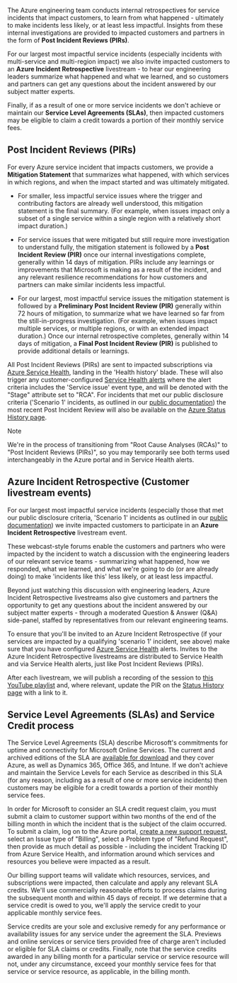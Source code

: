 The Azure engineering team conducts internal retrospectives for service incidents that impact customers, to learn from what happened - ultimately to make incidents less likely, or at least less impactful. Insights from these internal investigations are provided to impacted customers and partners in the form of **Post Incident Reviews (PIRs)**.

For our largest most impactful service incidents (especially incidents with multi-service and multi-region impact) we also invite impacted customers to an **Azure Incident Retrospective** livestream - to hear our engineering leaders summarize what happened and what we learned, and so customers and partners can get any questions about the incident answered by our subject matter experts.

Finally, if as a result of one or more service incidents we don't achieve or maintain our **Service Level Agreements (SLAs)**, then impacted customers may be eligible to claim a credit towards a portion of their monthly service fees.

## Post Incident Reviews (PIRs)

For every Azure service incident that impacts customers, we provide a **Mitigation Statement** that summarizes what happened, with which services in which regions, and when the impact started and was ultimately mitigated. 

- For smaller, less impactful service issues where the trigger and contributing factors are already well understood, this mitigation statement is the final summary. (For example, when issues impact only a subset of a single service within a single region with a relatively short impact duration.)

- For service issues that were mitigated but still require more investigation to understand fully, the mitigation statement is followed by a **Post Incident Review (PIR)** once our internal investigations complete, generally within 14 days of mitigation. PIRs include any learnings or improvements that Microsoft is making as a result of the incident, and any relevant resilience recommendations for how customers and partners can make similar incidents less impactful.

- For our largest, most impactful service issues the mitigation statement is followed by a **Preliminary Post Incident Review (PIR)** generally within 72 hours of mitigation, to summarize what we have learned so far from the still-in-progress investigation. (For example, when issues impact multiple services, or multiple regions, or with an extended impact duration.) Once our internal retrospective completes, generally within 14 days of mitigation, a **Final Post Incident Review (PIR)** is published to provide additional details or learnings.

All Post Incident Reviews (PIRs) are sent to impacted subscriptions via [Azure Service Health](https://www.aka.ms/ash-portal), landing in the 'Health history' blade. These will also trigger any customer-configured [Service Health alerts](https://www.aka.ms/ash-alerts) where the alert criteria includes the 'Service issue' event type, and will be denoted with the "Stage" attribute set to "RCA". For incidents that met our public disclosure criteria ('Scenario 1' incidents, as outlined in our [public documentation](/azure/service-health/azure-status-overview#when-does-azure-publish-communications-to-the-status-page)) the most recent Post Incident Review will also be available on the [Azure Status History page](https://azure.status.microsoft/status/history/).

> [!NOTE]
>
> We're in the process of transitioning from "Root Cause Analyses (RCAs)" to "Post Incident Reviews (PIRs)", so you may temporarily see both terms used interchangeably in the Azure portal and in Service Health alerts.

## Azure Incident Retrospective (Customer livestream events)

For our largest most impactful service incidents (especially those that met our public disclosure criteria, 'Scenario 1' incidents as outlined in our [public documentation](/azure/service-health/azure-status-overview#when-does-azure-publish-communications-to-the-status-page)) we invite impacted customers to participate in an **Azure Incident Retrospective** livestream event.

These webcast-style forums enable the customers and partners who were impacted by the incident to watch a discussion with the engineering leaders of our relevant service teams - summarizing what happened, how we responded, what we learned, and what we're going to do (or are already doing) to make 'incidents like this' less likely, or at least less impactful.

Beyond just watching this discussion with engineering leaders, Azure Incident Retrospective livestreams also give customers and partners the opportunity to get any questions about the incident answered by our subject matter experts - through a moderated Question & Answer (Q&A) side-panel, staffed by representatives from our relevant engineering teams.

To ensure that you'll be invited to an Azure Incident Retrospective (if your services are impacted by a qualifying 'scenario 1' incident, see above) make sure that you have configured [Azure Service Health](https://www.aka.ms/ash-alerts) alerts. Invites to the Azure Incident Retrospective livestreams are distributed to Service Health and via Service Health alerts, just like Post Incident Reviews (PIRs).

After each livestream, we will publish a recording of the session to [this YouTube playlist](https://www.aka.ms/air/videos) and, where relevant, update the PIR on the [Status History page](https://azure.status.microsoft/status/history/) with a link to it.

## Service Level Agreements (SLAs) and Service Credit process

The Service Level Agreements (SLA) describe Microsoft's commitments for uptime and connectivity for Microsoft Online Services. The current and archived editions of the SLA are [available for download](https://aka.ms/csla) and they cover Azure, as well as Dynamics 365, Office 365, and Intune. If we don't achieve and maintain the Service Levels for each Service as described in this SLA (for any reason, including as a result of one or more service incidents) then customers may be eligible for a credit towards a portion of their monthly service fees. 

In order for Microsoft to consider an SLA credit request claim, you must submit a claim to customer support within two months of the end of the billing month in which the incident that is the subject of the claim occurred. To submit a claim, log on to the Azure portal, [create a new support request](https://go.microsoft.com/fwlink/p/?linkid=2202692), select an Issue type of "Billing", select a Problem type of "Refund Request", then provide as much detail as possible - including the incident Tracking ID from Azure Service Health, and information around which services and resources you believe were impacted as a result.

Our billing support teams will validate which resources, services, and subscriptions were impacted, then calculate and apply any relevant SLA credits. We'll use commercially reasonable efforts to process claims during the subsequent month and within 45 days of receipt. If we determine that a service credit is owed to you, we'll apply the service credit to your applicable monthly service fees.

Service credits are your sole and exclusive remedy for any performance or availability issues for any service under the agreement the SLA. Previews and online services or service tiers provided free of charge aren't included or eligible for SLA claims or credits. Finally, note that the service credits awarded in any billing month for a particular service or service resource will not, under any circumstance, exceed your monthly service fees for that service or service resource, as applicable, in the billing month.
